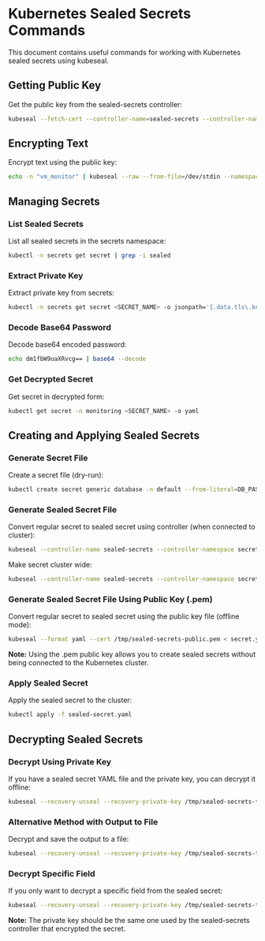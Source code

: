 # Kubernetes Sealed Secrets Commands

This document contains useful commands for working with Kubernetes sealed secrets using kubeseal.

## Getting Public Key

Get the public key from the sealed-secrets controller:

```bash
kubeseal --fetch-cert --controller-name=sealed-secrets --controller-namespace=secrets > /tmp/sealed-secrets-public.pem
```

## Encrypting Text

Encrypt text using the public key:

```bash
echo -n "vm_monitor" | kubeseal --raw --from-file=/dev/stdin --namespace=monitoring --name=vsphere-secret --cert=/tmp/sealed-secrets-public.pem
```

## Managing Secrets

### List Sealed Secrets

List all sealed secrets in the secrets namespace:

```bash
kubectl -n secrets get secret | grep -i sealed
```

### Extract Private Key

Extract private key from secrets:

```bash
kubectl -n secrets get secret <SECRET_NAME> -o jsonpath='{.data.tls\.key}' | base64 --decode > /tmp/sealed-secrets-tls.key
```

### Decode Base64 Password

Decode base64 encoded password:

```bash
echo dm1fbW9uaXRvcg== | base64 --decode
```

### Get Decrypted Secret

Get secret in decrypted form:

```bash
kubectl get secret -n monitoring <SECRET_NAME> -o yaml
```

## Creating and Applying Sealed Secrets

### Generate Secret File

Create a secret file (dry-run):

```bash
kubectl create secret generic database -n default --from-literal=DB_PASSWORD=password123 --dry-run=client -o yaml > secret.yaml
```

### Generate Sealed Secret File

Convert regular secret to sealed secret using controller (when connected to cluster):

```bash
kubeseal --controller-name sealed-secrets --controller-namespace secrets --format yaml < secret.yaml > sealed-secret.yaml
```
Make secret cluster wide:
```bash
kubeseal --controller-name sealed-secrets --controller-namespace secrets --format yaml --scope cluster-wide < secret.yaml > sealed-secret.yaml
```

### Generate Sealed Secret File Using Public Key (.pem)

Convert regular secret to sealed secret using the public key file (offline mode):

```bash
kubeseal --format yaml --cert /tmp/sealed-secrets-public.pem < secret.yaml > sealed-secret.yaml
```

**Note:** Using the .pem public key allows you to create sealed secrets without being connected to the Kubernetes cluster.

### Apply Sealed Secret

Apply the sealed secret to the cluster:

```bash
kubectl apply -f sealed-secret.yaml
```

## Decrypting Sealed Secrets

### Decrypt Using Private Key

If you have a sealed secret YAML file and the private key, you can decrypt it offline:

```bash
kubeseal --recovery-unseal --recovery-private-key /tmp/sealed-secrets-tls.key < sealed-secret.yaml
```

### Alternative Method with Output to File

Decrypt and save the output to a file:

```bash
kubeseal --recovery-unseal --recovery-private-key /tmp/sealed-secrets-tls.key < sealed-secret.yaml > decrypted-secret.yaml
```

### Decrypt Specific Field

If you only want to decrypt a specific field from the sealed secret:

```bash
kubeseal --recovery-unseal --recovery-private-key /tmp/sealed-secrets-tls.key --recovery-unseal-field <FIELD_NAME> < sealed-secret.yaml
```

**Note:** The private key should be the same one used by the sealed-secrets controller that encrypted the secret.
